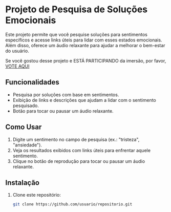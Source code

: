# Projeto de Pesquisa de Soluções Emocionais

Este projeto permite que você pesquise soluções para sentimentos específicos e acesse links úteis para lidar com esses estados emocionais. Além disso, oferece um áudio relaxante para ajudar a melhorar o bem-estar do usuário.

Se você gostou desse projeto e ESTÁ PARTICIPANDO da imersão, por favor, [VOTE AQUI](https://discord.com/channels/1277631721822748742/1277631722716008535/1281775079151239263)

## Funcionalidades

- Pesquisa por soluções com base em sentimentos.
- Exibição de links e descrições que ajudam a lidar com o sentimento pesquisado.
- Botão para tocar ou pausar um áudio relaxante.

## Como Usar

1. Digite um sentimento no campo de pesquisa (ex.: "tristeza", "ansiedade").
2. Veja os resultados exibidos com links úteis para enfrentar aquele sentimento.
3. Clique no botão de reprodução para tocar ou pausar um áudio relaxante.

## Instalação

1. Clone este repositório:
   ```bash
   git clone https://github.com/usuario/repositorio.git
